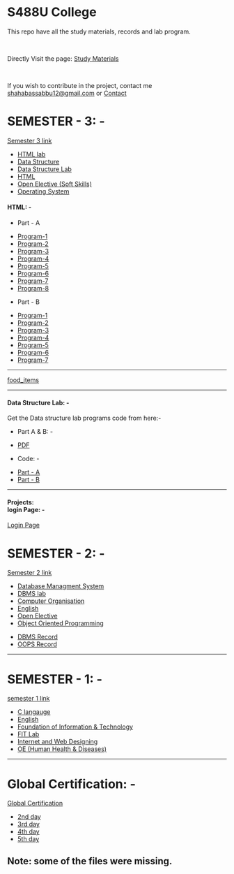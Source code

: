 <h1>S488U College</h1>

<p>This repo have all the study materials, records and lab program.</p>
<br>
<p>Directly Visit the page: <a target="_blank" href="https://s488u.github.io/college/">Study Materials</a></p>
<br>
<p>If you wish to contribute in the project, contact me <a href="mailto:shahabassabbu12@gmail.com">shahabassabbu12@gmail.com</a> or <a href="https://duploader.tech/contact/">Contact</a></p>

<h1>SEMESTER - 3: -</h1>
<a href="https://github.com/S488U/college/tree/main/SEMESTER_3">Semester 3 link</a>
<ul>
    <li><a href="https://github.com/S488U/college/tree/main/SEMESTER_3/HTML_LAB">HTML lab</a></li>
    <li><a href="https://github.com/S488U/college/tree/main/SEMESTER_3/DATA_STRUCTURE">Data Structure</a></li>
    <li><a href="https://github.com/S488U/college/tree/main/SEMESTER_3/DATA_STRUCTURE_LAB">Data Structure Lab</a></li>
    <li><a href="https://github.com/S488U/college/tree/main/SEMESTER_3/HTML">HTML</a></li>
    <li><a href="https://github.com/S488U/college/tree/main/SEMESTER_3/OPEN_ELECTIVE">Open Elective (Soft Skills)</a></li>
    <li><a href="https://github.com/S488U/college/tree/main/SEMESTER_3/OPERATIVE_SYSTEM">Operating System</a></li>
</ul>

<h4>HTML: -</h4>
<ul>
    <li><p>Part - A</p></li>
    <li><a href="https://s488u.github.io/college/SEMESTER_3/HTML_LAB/Part_A/Program-1/index.html">Program-1</a></li>
    <li><a href="https://s488u.github.io/college/SEMESTER_3/HTML_LAB/Part_A/Program-2/frameset.html">Program-2</a></li>
    <li><a href="https://s488u.github.io/college/SEMESTER_3/HTML_LAB/Part_A/Program-3/Admission_form.html">Program-3</a></li>
    <li><a href="https://s488u.github.io/college/SEMESTER_3/HTML_LAB/Part_A/Program-4/index.html">Program-4</a></li>
    <li><a href="https://s488u.github.io/college/SEMESTER_3/HTML_LAB/Part_A/Program-5/index.html">Program-5</a></li>
    <li><a href="https://s488u.github.io/college/SEMESTER_3/HTML_LAB/Part_A/Program-6/index.html">Program-6</a></li>
    <li><a href="https://s488u.github.io/college/SEMESTER_3/HTML_LAB/Part_A/Program-7/index.html">Program-7</a></li>
    <li><a href="https://s488u.github.io/college/SEMESTER_3/HTML_LAB/Part_A/Program-8/index.html">Program-8</a></li>
</ul>
<ul>
    <li><p>Part - B</p></li>
    <li><a href="https://s488u.github.io/college/SEMESTER_3/HTML_LAB/Part_B/Program-1/fibonacci.html">Program-1</a></li>
    <li><a href="https://s488u.github.io/college/SEMESTER_3/HTML_LAB/Part_B/Program-2/square_of_the_number.html">Program-2</a></li>
    <li><a href="https://s488u.github.io/college/SEMESTER_3/HTML_LAB/Part_B/Program-3/Reverse.html">Program-3</a></li>
    <li><a href="https://s488u.github.io/college/SEMESTER_3/HTML_LAB/Part_B/Program-4/calculator.html">Program-4</a></li>
    <li><a href="https://s488u.github.io/college/SEMESTER_3/HTML_LAB/Part_B/Program-5/Mouse_pointer.html">Program-5</a></li>
    <li><a href="https://s488u.github.io/college/SEMESTER_3/HTML_LAB/Part_B/Program-6/Animate_box.html">Program-6</a></li>
    <li><a href="https://s488u.github.io/college/SEMESTER_3/HTML_LAB/Part_B/Program-7/Hotel_menu.html">Program-7</a></li>
</ul>

<hr>
<a href="https://s488u.github.io/college/SEMESTER_3/HTML_LAB/food_items/food-items.html">food_items</a>
<br>

<hr>
<h4>Data Structure Lab: -</h4>
<p>Get the Data structure lab programs code from here:-</p>
<ul>
    <li><p>Part A & B: -</p></li>
    <li><a href="https://github.com/S488U/college/tree/main/SEMESTER_3/DATA_STRUCTURE_LAB/DS%20Progarms%20Part%20A%20%26%20B.pdf">PDF</a></li>
    <li><p>Code: -</p></li>
    <li><a href="https://github.com/S488U/college/tree/main/SEMESTER_3/DATA_STRUCTURE_LAB/Part-A">Part - A</a></li>
    <li><a href="https://github.com/S488U/college/tree/main/SEMESTER_3/DATA_STRUCTURE_LAB/Part-B">Part - B</a></li>
</ul>


<hr>
<h4>Projects: <br> login Page: -</h4>
<a href="https://s488u.github.io/college/SEMESTER_3/login/index.html">Login Page</a>

<h1>SEMESTER - 2: -</h1>
<a href="https://github.com/S488U/college/tree/main/SEMESTER_2">Semester 2 link</a>

<ul>
    <li><a href="https://github.com/S488U/college/tree/main/SEMESTER_2/DBMS/Study_Material">Database Managment System</a></li>
    <li><a href="https://github.com/S488U/college/tree/main/SEMESTER_2/DBMS/Lab">DBMS lab</a></li>
    <li><a href="https://github.com/S488U/college/tree/main/SEMESTER_2/CO">Computer Organisation</a></li>
    <li><a href="https://github.com/S488U/college/tree/main/SEMESTER_2/ENGLISH">English</a></li>
    <li><a href="https://github.com/S488U/college/tree/main/SEMESTER_2/OE">Open Elective</a></li>
    <li><a href="https://github.com/S488U/college/tree/main/SEMESTER_2/OOPS/Study_Material">Object Oriented Programming</a></li>
</ul>
<ul>
    <li><a href="https://github.com/S488U/college/tree/main/SEMESTER_2/DBMS/DBMS_Record.pdf">DBMS Record</a></li>
    <li><a href="https://github.com/S488U/college/tree/main/SEMESTER_2/OOPS/OOPS_RECORD.pdf">OOPS Record</a></li>
</ul>

<hr>

<h1>SEMESTER - 1: -</h1>
<a href="https://github.com/S488U/college/tree/main/SEMESTER_1">semester 1 link</a>
<br>

<ul>
    <li><a href="https://github.com/S488U/college/tree/main/SEMESTER_1/C">C langauge</a></li>
    <li><a href="https://github.com/S488U/college/tree/main/SEMESTER_1/English">English</a></li>
    <li><a href="https://github.com/S488U/college/tree/main/SEMESTER_1/FIT">Foundation of Information & Technology</a></li>
    <li><a href="https://github.com/S488U/college/tree/main/SEMESTER_1/FIT_lab">FIT Lab</a></li>
    <li><a href="https://github.com/S488U/college/tree/main/SEMESTER_1/IW">Internet and Web Designing</a></li>
    <li><a href="https://github.com/S488U/college/tree/main/SEMESTER_1/OE_Human_Health_and_Diseases">OE (Human Health & Diseases)</a></li>
</ul>

<hr>

<h1>Global Certification: -</h1>
<a href="https://github.com/S488U/college/tree/main/IBM">Global Certification</a>
<br>

<ul>
    <li><a href="https://github.com/S488U/college/tree/main/IBM/SEMESTER_1/2nd_day">2nd day</a></li>
    <li><a href="https://github.com/S488U/college/tree/main/IBM/SEMESTER_1/3rd_day">3rd day</a></li>
    <li><a href="https://github.com/S488U/college/tree/main/IBM/SEMESTER_1/4th_day">4th day</a></li>
    <li><a href="https://github.com/S488U/college/tree/main/IBM/SEMESTER_1/5th_day">5th day</a></li>
</ul>

<h2>Note: some of the files were missing.</h2>
